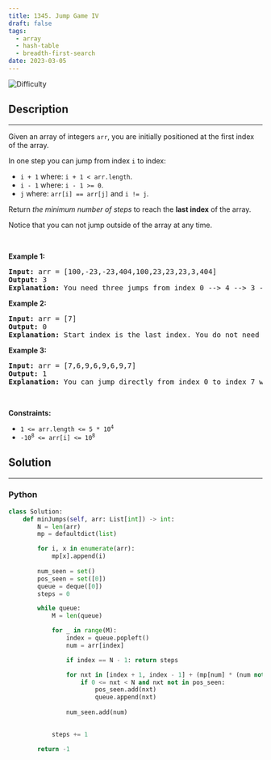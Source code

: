 ```yaml
---
title: 1345. Jump Game IV
draft: false
tags: 
  - array
  - hash-table
  - breadth-first-search
date: 2023-03-05
---
```


![Difficulty](https://img.shields.io/badge/Difficulty-Hard-blue.svg)

## Description

---
<p>Given an array of&nbsp;integers <code>arr</code>, you are initially positioned at the first index of the array.</p>

<p>In one step you can jump from index <code>i</code> to index:</p>

<ul>
	<li><code>i + 1</code> where:&nbsp;<code>i + 1 &lt; arr.length</code>.</li>
	<li><code>i - 1</code> where:&nbsp;<code>i - 1 &gt;= 0</code>.</li>
	<li><code>j</code> where: <code>arr[i] == arr[j]</code> and <code>i != j</code>.</li>
</ul>

<p>Return <em>the minimum number of steps</em> to reach the <strong>last index</strong> of the array.</p>

<p>Notice that you can not jump outside of the array at any time.</p>

<p>&nbsp;</p>
<p><strong class="example">Example 1:</strong></p>

<pre>
<strong>Input:</strong> arr = [100,-23,-23,404,100,23,23,23,3,404]
<strong>Output:</strong> 3
<strong>Explanation:</strong> You need three jumps from index 0 --&gt; 4 --&gt; 3 --&gt; 9. Note that index 9 is the last index of the array.
</pre>

<p><strong class="example">Example 2:</strong></p>

<pre>
<strong>Input:</strong> arr = [7]
<strong>Output:</strong> 0
<strong>Explanation:</strong> Start index is the last index. You do not need to jump.
</pre>

<p><strong class="example">Example 3:</strong></p>

<pre>
<strong>Input:</strong> arr = [7,6,9,6,9,6,9,7]
<strong>Output:</strong> 1
<strong>Explanation:</strong> You can jump directly from index 0 to index 7 which is last index of the array.
</pre>

<p>&nbsp;</p>
<p><strong>Constraints:</strong></p>

<ul>
	<li><code>1 &lt;= arr.length &lt;= 5 * 10<sup>4</sup></code></li>
	<li><code>-10<sup>8</sup> &lt;= arr[i] &lt;= 10<sup>8</sup></code></li>
</ul>


## Solution

---
### Python
``` py title='jump-game-iv'
class Solution:
    def minJumps(self, arr: List[int]) -> int:
        N = len(arr)
        mp = defaultdict(list)

        for i, x in enumerate(arr):
            mp[x].append(i)
        
        num_seen = set()
        pos_seen = set([0])
        queue = deque([0])
        steps = 0

        while queue:
            M = len(queue)

            for _ in range(M):
                index = queue.popleft()
                num = arr[index]

                if index == N - 1: return steps

                for nxt in [index + 1, index - 1] + (mp[num] * (num not in num_seen)):
                    if 0 <= nxt < N and nxt not in pos_seen:
                        pos_seen.add(nxt)
                        queue.append(nxt)
                
                num_seen.add(num)

            
            steps += 1

        return -1

```

